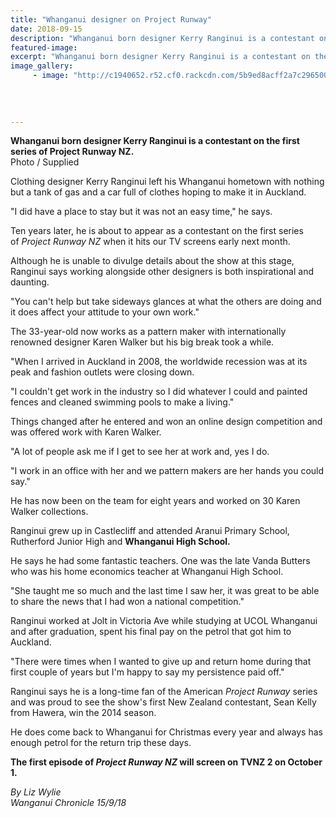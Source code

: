 ```yaml
---
title: "Whanganui designer on Project Runway"
date: 2018-09-15
description: "Whanganui born designer Kerry Ranginui is a contestant on the first series of Project Runway NZ..."
featured-image: 
excerpt: "Whanganui born designer Kerry Ranginui is a contestant on the first series of Project Runway NZ."
image_gallery:
	 - image: "http://c1940652.r52.cf0.rackcdn.com/5b9ed8acff2a7c2965000472/Kerry-Ranginui-head-shot-only-from-Chron.jpg"
	
	
	
	
---
```


<p><span><strong>Whanganui born designer Kerry Ranginui is a contestant on the first series of Project Runway NZ.</strong> <br />Photo / Supplied</span></p>
<p class="element element-paragraph">Clothing designer Kerry Ranginui left his Whanganui hometown with nothing but a tank of gas and a car full of clothes hoping to make it in Auckland.</p>
<p class="element element-paragraph">"I did have a place to stay but it was not an easy time," he says.</p>
<p class="element element-paragraph">Ten years later, he is about to appear as a contestant on the first series of&nbsp;<em>Project Runway NZ</em>&nbsp;when it hits our TV screens early next month.</p>
<p class="element element-paragraph">Although he is unable to divulge details about the show at this stage, Ranginui says working alongside other designers is both inspirational and daunting.</p>
<p class="element element-paragraph">"You can't help but take sideways glances at what the others are doing and it does affect your attitude to your own work."</p>
<p class="element element-paragraph">The 33-year-old now works as a pattern maker with internationally renowned designer Karen Walker but his big break took a while.</p>
<p class="element element-paragraph">"When I arrived in Auckland in 2008, the worldwide recession was at its peak and fashion outlets were closing down.</p>
<p class="element element-paragraph">"I couldn't get work in the industry so I did whatever I could and painted fences and cleaned swimming pools to make a living."</p>
<p class="element element-paragraph">Things changed after he entered and won an online design competition and was offered work with Karen Walker.</p>
<p class="element element-paragraph">"A lot of people ask me if I get to see her at work and, yes I do.</p>
<p class="element element-paragraph">"I work in an office with her and we pattern makers are her hands you could say."</p>
<p class="element element-paragraph">He has now been on the team for eight years and worked on 30 Karen Walker collections.</p>
<p class="element element-paragraph">Ranginui grew up in Castlecliff and attended Aranui Primary School, Rutherford Junior High and <strong>Whanganui High School.</strong></p>
<p class="element element-paragraph">He says he had some fantastic teachers. One was the late Vanda Butters who was his home economics teacher at Whanganui High School.</p>
<p class="element element-paragraph">"She taught me so much and the last time I saw her, it was great to be able to share the news that I had won a national competition."</p>
<p class="element element-paragraph">Ranginui worked at Jolt in Victoria Ave while studying at UCOL Whanganui and after graduation, spent his final pay on the petrol that got him to Auckland.</p>
<p class="element element-paragraph">"There were times when I wanted to give up and return home during that first couple of years but I'm happy to say my persistence paid off."</p>
<p class="element element-paragraph">Ranginui says he is a long-time fan of the American&nbsp;<em>Project Runway</em>&nbsp;series and was proud to see the show's first New Zealand contestant, Sean Kelly from Hawera, win the 2014 season.</p>
<p class="element element-paragraph">He does come back to Whanganui for Christmas every year and always has enough petrol for the return trip these days.</p>
<p class="element element-paragraph"><strong>The first episode of&nbsp;<em>Project Runway NZ</em>&nbsp;will screen on TVNZ 2 on October 1.</strong></p>
<p><em>By Liz Wylie</em><br /><em>Wanganui Chronicle 15/9/18</em></p>

